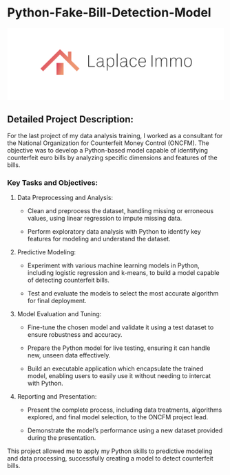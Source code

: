 # Python-Fake-Bill-Detection-Model

![alt text](https://github.com/Armeldt/SQL-RealEstateData/blob/main/Ressources/logo.png?raw=true)

## Detailed Project Description:

For the last project of my data analysis training, I worked as a consultant for the National Organization for Counterfeit Money Control (ONCFM). The objective was to develop a Python-based model capable of identifying counterfeit euro bills by analyzing specific dimensions and features of the bills.

### Key Tasks and Objectives:

1. Data Preprocessing and Analysis:

    - Clean and preprocess the dataset, handling missing or erroneous values, using linear regression to impute missing data.
      
    - Perform exploratory data analysis with Python to identify key features for modeling and understand the dataset.

2. Predictive Modeling:

    - Experiment with various machine learning models in Python, including logistic regression and k-means, to build a model capable of detecting counterfeit bills.
      
    - Test and evaluate the models to select the most accurate algorithm for final deployment.

3. Model Evaluation and Tuning:

    - Fine-tune the chosen model and validate it using a test dataset to ensure robustness and accuracy.
      
    - Prepare the Python model for live testing, ensuring it can handle new, unseen data effectively.
  
    - Build an executable application which encapsulate the trained model, enabling users to easily use it without needing to intercat with Python.

4. Reporting and Presentation:

    - Present the complete process, including data treatments, algorithms explored, and final model selection, to the ONCFM project lead.
      
    - Demonstrate the model’s performance using a new dataset provided during the presentation.

This project allowed me to apply my Python skills to predictive modeling and data processing, successfully creating a model to detect counterfeit bills.


